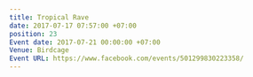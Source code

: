 ```yaml
---
title: Tropical Rave
date: 2017-07-17 07:57:00 +07:00
position: 23
Event date: 2017-07-21 00:00:00 +07:00
Venue: Birdcage
Event URL: https://www.facebook.com/events/501299830223358/
---
```


